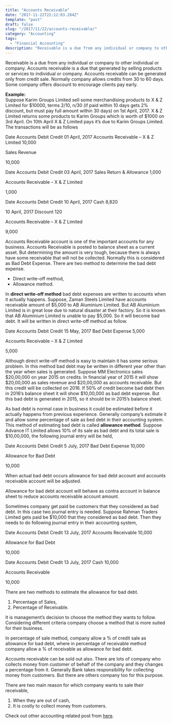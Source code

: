 ```yaml
---
title: "Accounts Receivable"
date: "2017-11-22T22:12:03.284Z"
template: "post"
draft: false
slug: "/2017/11/22/accounts-receivable/"
category: "Accounting"
tags:
  - "Financial Accounting"
description: "Receivable is a due from any individual or company to other individual or company. Accounts receivable is a due that generated by selling products or services to individual or company."
---
```


Receivable is a due from any individual or company to other individual or company. Accounts receivable is a due that generated by selling products or services to individual or company. Accounts receivable can be generated only from credit sale. Normally company allows credits from 30 to 60 days. Some company offers discount to encourage clients pay early.

**Example:**  
Suppose Karim Groups Limited sell some merchandising products to X & Z Limited for \$10000, terms 2/10, n/30 (if paid within 10 days gets 2% discount, but must pay full amount within 30 days) on 1st April, 2017. X & Z Limited returns some products to Karim Groups which is worth of \$1000 on 3rd April. On 10th April X & Z Limited pays it’s due to Karim Groups Limited. The transactions will be as follows

Date
Accounts
Debit
Credit
01 April, 2017
Accounts Receivable – X & Z Limited
10,000


Sales Revenue

10,000

Date
Accounts
Debit
Credit
03 April, 2017
Sales Return & Allowance
1,000


Accounts Receivable – X & Z Limited

1,000

Date
Accounts
Debit
Credit
10 April, 2017
Cash
8,820

10 April, 2017
Discount
120


Accounts Receivable – X & Z Limited

9,000

Accounts Receivable account is one of the important accounts for any business. Accounts Receivable is posted to balance sheet as a current asset. But determining the amount is very tough, because there is always have some receivable that will not be collected. Normally this is considered as Bad Debt Expense. There are two method to determine the bad debt expense.

* Direct write-off method,
* Allowance method.

In **direct write-off method** bad debt expenses are written to accounts when it actually happens. Suppose, Zaman Steels Limited have accounts receivable amount of \$5,000 to AB Aluminium Limited. But AB Aluminium Limited is in great lose due to natural disaster at their factory. So it is known that AB Aluminium Limited is unable to pay \$5,000. So it will become bad debt. It will be written in direct write-off method as follow.

Date
Accounts
Debit
Credit
15 May, 2017
Bad Debt Expense
5,000


Accounts Receivable – X & Z Limited

5,000

Although direct write-off method is easy to maintain it has some serious problem. In this method bad debt may be written in different year other than the year when sales is generated. Suppose MM Electronics sales \$20,00,000 on year 2015 on credits. In financial year of 2015 it will show \$20,00,000 as sales revenue and \$20,00,000 as accounts receivable. But this credit will be collected on 2016. If 50% of credit become bad debt then in 2016’s balance sheet it will show \$10,00,000 as bad debt expense. But this bad debt is generated in 2015, so it should be in 2015’s balance sheet.

As bad debt is normal case in business it could be estimated before it actually happens from previous experience. Generally company’s estimate it and allow some percentage of sale as bed debt in their accounting system. This method of estimating bad debt is called **allowance method**. Suppose Advance IT Limited allows 10% of its sale as bad debt and its total sale is \$10,00,000, the following journal entry will be held,

Date
Accounts
Debit
Credit
5 July, 2017
Bad Debt Expense
10,000


Allowance for Bad Debt

10,000

When actual bad debt occurs allowance for bad debt account and accounts receivable account will be adjusted.

Allowance for bad debt account will behave as contra account in balance sheet to reduce accounts receivable account amount.

Sometimes company get paid be customers that they considered as bad debt. In this case two journal entry is needed. Suppose Rahman Traders Limited gets paid be \$10,000 that they considered as bad debt. Then they needs to do following journal entry in their accounting system,

Date
Accounts
Debit
Credit
13 July, 2017
Accounts Receivable
10,000


Allowance for Bad Debt

10,000

Date
Accounts
Debit
Credit
13 July, 2017
Cash
10,000


Accounts Receivable

10,000

There are two methods to estimate the allowance for bad debt.

1. Percentage of Sales,
1. Percentage of Receivable.

It is management’s decision to choose the method they wants to follow. Considering different criteria company choose a method that is more suited for their business.

In percentage of sale method, company allow a % of credit sale as allowance for bad debt, where in percentage of receivable method company allow a % of receivable as allowance for bad debt.

Accounts receivable can be sold out also. There are lots of company who collects money from customer of behalf of the company and they changes a percentage from it. Generally Bank takes responsibility for collecting money from customers. But there are others company too for this purpose.

There are two main reason for which company wants to sale their receivable,

1. When they are out of cash,
2. It is costly to collect money from customers.

Check out other accounting related post from
[here](https://www.nahidsaikat.com/blog/category/accounting/ "Accounting Post").
